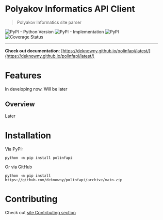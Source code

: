 # Polyakov Informatics API Client
> Polyakov Informatics site parser 

![PyPI - Python Version](https://img.shields.io/pypi/pyversions/polinfapi)
![PyPI - Implementation](https://img.shields.io/pypi/implementation/polinfapi)
![PyPI](https://img.shields.io/pypi/v/polinfapi)
[![Coverage Status](https://coveralls.io/repos/github/deknowny/polinfapi/badge.svg?branch=main)](https://coveralls.io/github/deknowny/polinfapi?branch=main)
***
__**Check out documentation**__: [https://deknowny.github.io/polinfapi/latest/](https://deknowny.github.io/polinfapi/latest/)

# Features
In developing now. Will be later
## Overview
Later

# Installation
Via PyPI:
```shell
python -m pip install polinfapi
```
Or via GitHub
```shell
python -m pip install https://github.com/deknowny/polinfapi/archive/main.zip
```
# Contributing
Check out [site Contributing section](https://deknowny.github.io/polinfapi/latest/contributing/)
